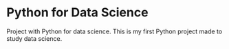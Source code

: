# Python for Data Science
 Project with Python for data science.
This is my first Python project made to study data science.
